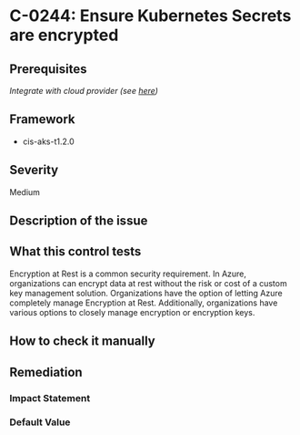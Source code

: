 # C-0244: Ensure Kubernetes Secrets are encrypted

## Prerequisites
 *Integrate with cloud provider (see [here](https://hub.armosec.io/docs/kubescape-integration-with-cloud-providers))*
 
## Framework
* cis-aks-t1.2.0
 
## Severity
Medium

## Description of the issue

 
## What this control tests 
Encryption at Rest is a common security requirement. In Azure, organizations can encrypt data at rest without the risk or cost of a custom key management solution. Organizations have the option of letting Azure completely manage Encryption at Rest. Additionally, organizations have various options to closely manage encryption or encryption keys.
 
## How to check it manually 

 
## Remediation

 
### Impact Statement

 
### Default Value

 
